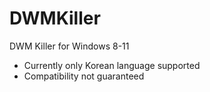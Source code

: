 # DWMKiller
 DWM Killer for Windows 8-11
* Currently only Korean language supported
* Compatibility not guaranteed